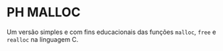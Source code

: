 # PH MALLOC


Um versão simples e com fins educacionais das funções `malloc`, `free` e `realloc` na linguagem C. 
